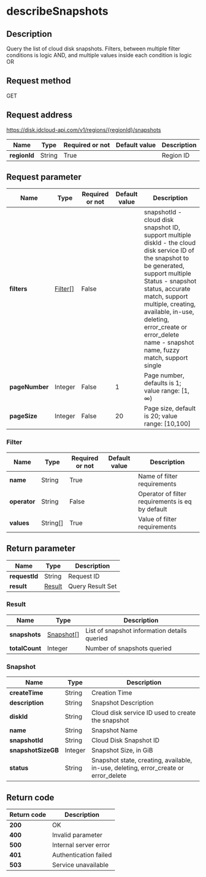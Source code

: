 # describeSnapshots


## Description
Query the list of cloud disk snapshots. Filters, between multiple filter conditions is logic AND, and multiple values ​​inside each condition is logic OR

## Request method
GET

## Request address
https://disk.jdcloud-api.com/v1/regions/{regionId}/snapshots

|Name|Type|Required or not|Default value|Description|
|---|---|---|---|---|
|**regionId**|String|True||Region ID|

## Request parameter
|Name|Type|Required or not|Default value|Description|
|---|---|---|---|---|
|**filters**|[Filter[]](##Filter)|False||snapshotId - cloud disk snapshot ID, support multiple<br>diskId - the cloud disk service ID of the snapshot to be generated, support multiple<br>Status - snapshot status, accurate match, support multiple, creating, available, in-use, deleting, error_create or error_delete<br>name - snapshot name, fuzzy match, support single<br>|
|**pageNumber**|Integer|False|1|Page number, defaults is 1; value range: [1, ∞)|
|**pageSize**|Integer|False|20|Page size, default is 20; value range: [10,100]|

### <a name="Filter">Filter</a>
|Name|Type|Required or not|Default value|Description|
|---|---|---|---|---|
|**name**|String|True||Name of filter requirements|
|**operator**|String|False||Operator of filter requirements is eq by default|
|**values**|String[]|True||Value of filter requirements|

## Return parameter
|Name|Type|Description|
|---|---|---|
|**requestId**|String|Request ID|
|**result**|[Result](##Result)|Query Result Set|


### <a name="Result">Result</a>
|Name|Type|Description|
|---|---|---|
|**snapshots**|[Snapshot[]](##Snapshot)|List of snapshot information details queried|
|**totalCount**|Integer|Number of snapshots queried|
### <a name="Snapshot">Snapshot</a>
|Name|Type|Description|
|---|---|---|
|**createTime**|String|Creation Time|
|**description**|String|Snapshot Description|
|**diskId**|String|Cloud disk service ID used to create the snapshot|
|**name**|String|Snapshot Name|
|**snapshotId**|String|Cloud Disk Snapshot ID|
|**snapshotSizeGB**|Integer|Snapshot Size, in GiB|
|**status**|String|Snapshot state, creating, available, in-use, deleting, error_create or error_delete|

## Return code
|Return code|Description|
|---|---|
|**200**|OK|
|**400**|Invalid parameter|
|**500**|Internal server error|
|**401**|Authentication failed|
|**503**|Service unavailable|
